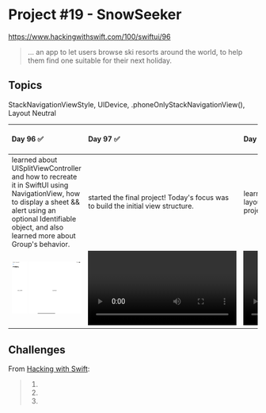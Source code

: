 # Project #19 - SnowSeeker

https://www.hackingwithswift.com/100/swiftui/96

> ...  an app to let users browse ski resorts around the world, to help them find one suitable for their next holiday.

## Topics
StackNavigationViewStyle, UIDevice, .phoneOnlyStackNavigationView(), Layout Neutral

| Day 96 :white_check_mark: | Day 97 :white_check_mark: | Day 98 :white_check_mark: | Day 99 :white_check_mark: | 
|:--|:--|:--|:--|
| learned about UISplitViewController and how to recreate it in SwiftUI using NavigationView, how to display a sheet && alert using an optional Identifiable object, and also learned more about Group's behavior. | started the final project! Today's focus was to build the initial view structure. | learned about building views with a neutral layout, fixed some layout issues with the project. | 99 |
| ![96](Data/D96.png) | ![97](https://user-images.githubusercontent.com/12801333/130878632-fce8c9a7-c11a-4ae3-85e8-53ae4d208cf7.mp4) | ![98](Data/D98.mov) |  | 


## Challenges

From [Hacking with Swift]():
>1. 
>2. 
>3. 
